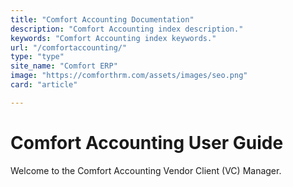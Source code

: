 ```yaml
---
title: "Comfort Accounting Documentation"
description: "Comfort Accounting index description."
keywords: "Comfort Accounting index keywords."
url: "/comfortaccounting/"
type: "type"
site_name: "Comfort ERP"
image: "https://comforthrm.com/assets/images/seo.png"
card: "article"

---
```


# Comfort Accounting User Guide

Welcome to the Comfort Accounting Vendor Client (VC) Manager.


